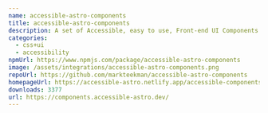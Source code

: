```yaml
---
name: accessible-astro-components
title: accessible-astro-components
description: A set of Accessible, easy to use, Front-end UI Components for Astro.
categories:
  - css+ui
  - accessibility
npmUrl: https://www.npmjs.com/package/accessible-astro-components
image: /assets/integrations/accessible-astro-components.png
repoUrl: https://github.com/markteekman/accessible-astro-components
homepageUrl: https://accessible-astro.netlify.app/accessible-components/
downloads: 3377
url: https://components.accessible-astro.dev/
---
```

